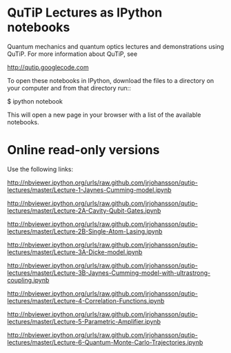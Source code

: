 QuTiP Lectures as IPython notebooks
===================================

Quantum mechanics and quantum optics lectures and demonstrations using QuTiP. For more information about QuTiP, see

http://qutip.googlecode.com

To open these notebooks in IPython, download the files to a directory on your computer and from that directory run::

$ ipython notebook

This will open a new page in your browser with a list of the available notebooks.

Online read-only versions
=========================

Use the following links:

http://nbviewer.ipython.org/urls/raw.github.com/jrjohansson/qutip-lectures/master/Lecture-1-Jaynes-Cumming-model.ipynb

http://nbviewer.ipython.org/urls/raw.github.com/jrjohansson/qutip-lectures/master/Lecture-2A-Cavity-Qubit-Gates.ipynb

http://nbviewer.ipython.org/urls/raw.github.com/jrjohansson/qutip-lectures/master/Lecture-2B-Single-Atom-Lasing.ipynb

http://nbviewer.ipython.org/urls/raw.github.com/jrjohansson/qutip-lectures/master/Lecture-3A-Dicke-model.ipynb

http://nbviewer.ipython.org/urls/raw.github.com/jrjohansson/qutip-lectures/master/Lecture-3B-Jaynes-Cumming-model-with-ultrastrong-coupling.ipynb

http://nbviewer.ipython.org/urls/raw.github.com/jrjohansson/qutip-lectures/master/Lecture-4-Correlation-Functions.ipynb

http://nbviewer.ipython.org/urls/raw.github.com/jrjohansson/qutip-lectures/master/Lecture-5-Parametric-Amplifier.ipynb

http://nbviewer.ipython.org/urls/raw.github.com/jrjohansson/qutip-lectures/master/Lecture-6-Quantum-Monte-Carlo-Trajectories.ipynb
